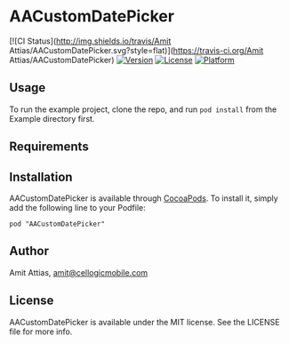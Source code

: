 # AACustomDatePicker

[![CI Status](http://img.shields.io/travis/Amit Attias/AACustomDatePicker.svg?style=flat)](https://travis-ci.org/Amit Attias/AACustomDatePicker)
[![Version](https://img.shields.io/cocoapods/v/AACustomDatePicker.svg?style=flat)](http://cocoadocs.org/docsets/AACustomDatePicker)
[![License](https://img.shields.io/cocoapods/l/AACustomDatePicker.svg?style=flat)](http://cocoadocs.org/docsets/AACustomDatePicker)
[![Platform](https://img.shields.io/cocoapods/p/AACustomDatePicker.svg?style=flat)](http://cocoadocs.org/docsets/AACustomDatePicker)

## Usage

To run the example project, clone the repo, and run `pod install` from the Example directory first.

## Requirements

## Installation

AACustomDatePicker is available through [CocoaPods](http://cocoapods.org). To install
it, simply add the following line to your Podfile:

    pod "AACustomDatePicker"

## Author

Amit Attias, amit@cellogicmobile.com

## License

AACustomDatePicker is available under the MIT license. See the LICENSE file for more info.

